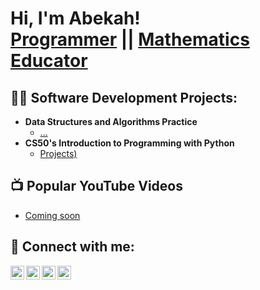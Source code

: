 <h1>Hi, I'm Abekah! <br/><a href="https://github.com/Abekah-Feynmann/">Programmer</a> || <a href="https://www.linkedin.com/in/felix-arthur-950a93240/">Mathematics Educator</a></h1>

<h2>👨‍💻 Software Development Projects:</h2>

- <b>Data Structures and Algorithms Practice </b>
  - [...](https://github.com/joshmadakor1/Algorithms-Practice)
- <b>CS50's Introduction to Programming with Python</b>
  - [Projects)](https://github.com/code50/212569155.git)

<h2>📺 Popular YouTube Videos</h2>

- [Coming soon](https://www.youtube.com/@abekaharthur7502)
  

<h2> 🤳 Connect with me:</h2>

[<img align="left" alt="Abekah Feynmann | YouTube" width="22px" src="https://cdn.jsdelivr.net/npm/simple-icons@v3/icons/youtube.svg" />][youtube]
[<img align="left" alt="Abekah Feynmann | Twitter" width="22px" src="https://cdn.jsdelivr.net/npm/simple-icons@v3/icons/twitter.svg" />][twitter]
[<img align="left" alt="Felix Arthur | LinkedIn" width="22px" src="https://cdn.jsdelivr.net/npm/simple-icons@v3/icons/linkedin.svg" />][linkedin]
[<img align="left" alt="arthurfeynmann | Instagram" width="22px" src="https://cdn.jsdelivr.net/npm/simple-icons@v3/icons/instagram.svg" />][instagram]

[twitter]: https://x.com/_Feynmann_
[youtube]: https://www.youtube.com/@abekaharthur7502
[instagram]: https://www.instagram.com/arthurfeynman/
[linkedin]: https://www.linkedin.com/in/felix-arthur-950a93240/

<!--
**joshmadakor1/joshmadakor1** is a ✨ _special_ ✨ repository because its `README.md` (this file) appears on your GitHub profile.

Here are some ideas to get you started:

- 🔭 I’m currently working on ...
- 🌱 I’m currently learning ...
- 👯 I’m looking to collaborate on ...
- 🤔 I’m looking for help with ...
- 💬 Ask me about ...
- 📫 How to reach me: ...
- 😄 Pronouns: ...
- ⚡ Fun fact: ...
-->
